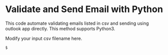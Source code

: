 # Validate and Send Email with Python

This code automate validating emails listed in csv and sending using outlook app directly. This method supports Python3.

Modify your input csv filename here.
```
$ 
```

